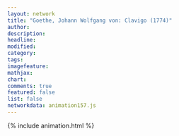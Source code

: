 ```yaml
---
layout: network
title: "Goethe, Johann Wolfgang von: Clavigo (1774)"
author:
description:
headline:
modified:
category:
tags:
imagefeature: 
mathjax: 
chart: 
comments: true
featured: false
list: false
networkdata: animation157.js
---
```

{% include animation.html %}
